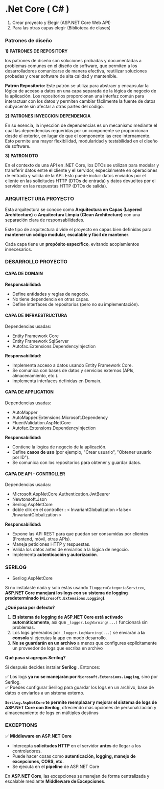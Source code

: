 # .Net Core ( C# )

1) Crear proyecto y Elegir (ASP.NET Core Web API)
2)  Para las otras capas elegir (Biblioteca de clases)

### Patrones de diseño 

**1) PATRONES DE REPOSITORY** 

 los patrones de diseño son soluciones probadas y documentadas a problemas comunes en el diseño de software, que permiten a los desarrolladores comunicarse de manera efectiva, reutilizar soluciones probadas y crear software de alta calidad y mantenible.

**Patrón Repositorio:** Este patrón se utiliza para abstraer y encapsular la lógica de acceso a datos en una capa separada de la lógica de negocio de la aplicación. Los repositorios proporcionan una interfaz común para interactuar con los datos y permiten cambiar fácilmente la fuente de datos subyacente sin afectar a otras partes del código.

**2) PATRONES INYECCION DEPENDENCIA** 

En su esencia, la inyección de dependencias es un mecanismo mediante el cual las dependencias requeridas por un componente se proporcionan desde el exterior, en lugar de que el componente las cree internamente. Esto permite una mayor flexibilidad, modularidad y testabilidad en el diseño de software.

**3) PATRON DTO** 

En el contexto de una API en .NET Core, los DTOs se utilizan para modelar y transferir datos entre el cliente y el servidor, especialmente en operaciones de entrada y salida de la API. Esto puede incluir datos enviados por el cliente en las solicitudes HTTP (DTOs de entrada) y datos devueltos por el servidor en las respuestas HTTP (DTOs de salida).

### ARQUITECTURA PROYECTO

Esta arquitectura se conoce como **Arquitectura en Capas (Layered Architecture)** o **Arquitectura Limpia (Clean Architecture)** con una separación clara de responsabilidades.

Este tipo de arquitectura divide el proyecto en capas bien definidas para **mantener un código modular, escalable y fácil de mantener**.

Cada capa tiene un **propósito específico**, evitando acoplamientos innecesarios.


### DESARROLLO PROYECTO

#### CAPA DE DOMAIN

**Responsabilidad:**
- Define entidades y reglas de negocio.
- No tiene dependencia en otras capas.
- Define interfaces de repositorios (pero no su implementación). 

#### CAPA DE INFRAESTRUCTURA 
Dependencias usadas:

- Entity Framework Core
- Entity Framework SqlServer
- Autofac.Extensions.DependencyInjection

**Responsabilidad:**
- Implementa acceso a datos usando Entity Framework Core.
- Se comunica con bases de datos y servicios externos (APIs, almacenamiento, etc.).
- Implementa interfaces definidas en Domain.

#### CAPA DE APPLICATION 

Dependencias usadas:
- AutoMapper
- AutoMapper.Extensions.Microsoft.Dependency
- FluentValidation.AspNetCore
- Autofac.Extensions.DependencyInjection

**Responsabilidad:**

-   Contiene la lógica de negocio de la aplicación.
-   Define **casos de uso** (por ejemplo, "Crear usuario", "Obtener usuario por ID").
-   Se comunica con los repositorios para obtener y guardar datos.

#### CAPA DE API - CONTROLLER

Dependencias usadas:
- Microsoft.AspNetCore.Authentication.JwtBearer
- Newtonsoft.Json
- Serilog.AspNetCore
- doble clik en el controller :
 < InvariantGlobalization >false< /InvariantGlobalization >
 
**Responsabilidad:**

-   Expone las API REST para que puedan ser consumidas por clientes (Frontend, móvil, otras APIs).
-   Maneja peticiones HTTP y respuestas.
-   Valida los datos antes de enviarlos a la lógica de negocio.
-   Implementa **autenticación y autorización**.


### SERILOG
- Serilog.AspNetCore

Si no instalaste nada y solo estás usando `ILogger<CategoriaService>`, **ASP.NET Core manejará los logs con su sistema de logging predeterminado (`Microsoft.Extensions.Logging`)**.

 **¿Qué pasa por defecto?**

1.  **El sistema de logging de ASP.NET Core está activado automáticamente**, así que `_logger.LogWarning(...)` funcionará sin problemas.
2.  Los logs generados por `_logger.LogWarning(...)` se enviarán a **la consola** si ejecutas la app en modo desarrollo.
3.  **No se guardarán en un archivo** a menos que configures explícitamente un proveedor de logs que escriba en archivo

**Qué pasa si agregas Serilog?**

Si después decides instalar **Serilog** . Entonces: 

✅ Los logs **ya no se manejarán por `Microsoft.Extensions.Logging`**, sino por Serilog.  
✅ Puedes configurar Serilog para guardar los logs en un archivo, base de datos o enviarlos a un sistema externo.

**`Serilog.AspNetCore` te permite reemplazar y mejorar el sistema de logs de ASP.NET Core con Serilog**, ofreciendo más opciones de personalización y almacenamiento de logs en múltiples destinos


### EXCEPTIONS

✅ **Middleware en ASP.NET Core**

-   Intercepta **solicitudes HTTP** en el servidor **antes** de llegar a los controladores.
-   Puede hacer cosas como **autenticación, logging, manejo de excepciones, CORS, etc.**
-   Se ejecuta en el **pipeline** de ASP.NET Core

En **ASP.NET Core**, las excepciones se manejan de forma centralizada y escalable mediante 
**Middleware de Excepciones**.
